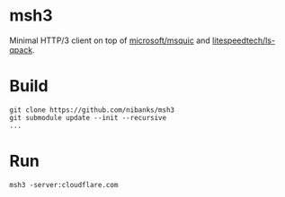 # msh3

Minimal HTTP/3 client on top of [microsoft/msquic](https://github.com/microsoft/msquic) and [litespeedtech/ls-qpack](https://github.com/litespeedtech/ls-qpack).

# Build

```
git clone https://github.com/nibanks/msh3
git submodule update --init --recursive
...
```

# Run

```
msh3 -server:cloudflare.com
```
